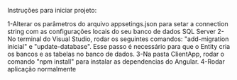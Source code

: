 Instruções para iniciar projeto:

1-Alterar os parâmetros do arquivo appsetings.json para setar a connection string com as configurações locais do seu banco de dados SQL Server
2-No terminal do Visual Studio, rodar os seguintes comandos: "add-migration inicial" e "update-database". Esse passo é necessário para que o Entity cria os bancos e as tabelas no banco de dados.
3-Na pasta ClientApp, rodar o comando "npm install" para instalar as dependencias do Angular.
4-Rodar aplicação normalmente
